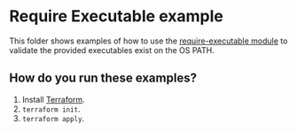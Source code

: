 # Require Executable example

This folder shows examples of how to use the [require-executable module](https://github.com/terraform-modules-krish/terraform-aws-utilities/blob/v0.5.0/modules/require-executable) to validate the
provided executables exist on the OS PATH.




## How do you run these examples?

1. Install [Terraform](https://www.terraform.io/).
1. `terraform init`.
1. `terraform apply`.
